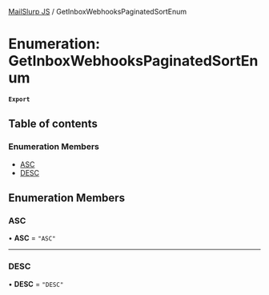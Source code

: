 [MailSlurp JS](../README.md) / GetInboxWebhooksPaginatedSortEnum

# Enumeration: GetInboxWebhooksPaginatedSortEnum

**`Export`**

## Table of contents

### Enumeration Members

- [ASC](GetInboxWebhooksPaginatedSortEnum.md#asc)
- [DESC](GetInboxWebhooksPaginatedSortEnum.md#desc)

## Enumeration Members

### ASC

• **ASC** = ``"ASC"``

___

### DESC

• **DESC** = ``"DESC"``
